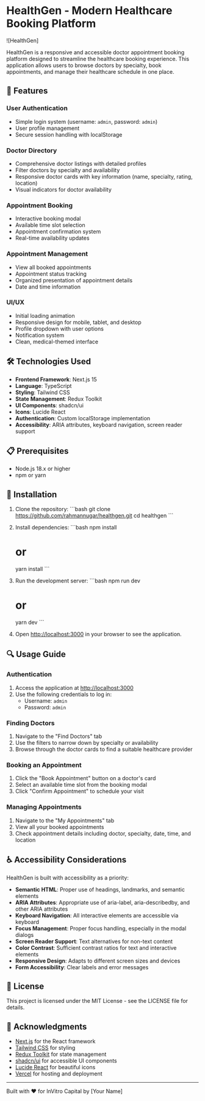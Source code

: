 # HealthGen - Modern Healthcare Booking Platform

![HealthGen]

HealthGen is a responsive and accessible doctor appointment booking platform designed to streamline the healthcare booking experience. This application allows users to browse doctors by specialty, book appointments, and manage their healthcare schedule in one place.

## 🌟 Features

### User Authentication
- Simple login system (username: `admin`, password: `admin`)
- User profile management
- Secure session handling with localStorage

### Doctor Directory
- Comprehensive doctor listings with detailed profiles
- Filter doctors by specialty and availability
- Responsive doctor cards with key information (name, specialty, rating, location)
- Visual indicators for doctor availability

### Appointment Booking
- Interactive booking modal
- Available time slot selection
- Appointment confirmation system
- Real-time availability updates

### Appointment Management
- View all booked appointments
- Appointment status tracking
- Organized presentation of appointment details
- Date and time information

### UI/UX
- Initial loading animation
- Responsive design for mobile, tablet, and desktop
- Profile dropdown with user options
- Notification system
- Clean, medical-themed interface

## 🛠️ Technologies Used

- **Frontend Framework**: Next.js 15
- **Language**: TypeScript
- **Styling**: Tailwind CSS
- **State Management**: Redux Toolkit
- **UI Components**: shadcn/ui
- **Icons**: Lucide React
- **Authentication**: Custom localStorage implementation
- **Accessibility**: ARIA attributes, keyboard navigation, screen reader support

## 📋 Prerequisites

- Node.js 18.x or higher
- npm or yarn

## 🚀 Installation

1. Clone the repository:
   \`\`\`bash
   git clone https://github.com/rahmannugar/healthgen.git
   cd healthgen
   \`\`\`

2. Install dependencies:
   \`\`\`bash
   npm install
   # or
   yarn install
   \`\`\`

3. Run the development server:
   \`\`\`bash
   npm run dev
   # or
   yarn dev
   \`\`\`

4. Open [http://localhost:3000](http://localhost:3000) in your browser to see the application.

## 🔍 Usage Guide

### Authentication
1. Access the application at [http://localhost:3000](http://localhost:3000)
2. Use the following credentials to log in:
   - Username: `admin`
   - Password: `admin`

### Finding Doctors
1. Navigate to the "Find Doctors" tab
2. Use the filters to narrow down by specialty or availability
3. Browse through the doctor cards to find a suitable healthcare provider

### Booking an Appointment
1. Click the "Book Appointment" button on a doctor's card
2. Select an available time slot from the booking modal
3. Click "Confirm Appointment" to schedule your visit

### Managing Appointments
1. Navigate to the "My Appointments" tab
2. View all your booked appointments
3. Check appointment details including doctor, specialty, date, time, and location


## ♿ Accessibility Considerations

HealthGen is built with accessibility as a priority:

- **Semantic HTML**: Proper use of headings, landmarks, and semantic elements
- **ARIA Attributes**: Appropriate use of aria-label, aria-describedby, and other ARIA attributes
- **Keyboard Navigation**: All interactive elements are accessible via keyboard
- **Focus Management**: Proper focus handling, especially in the modal dialogs
- **Screen Reader Support**: Text alternatives for non-text content
- **Color Contrast**: Sufficient contrast ratios for text and interactive elements
- **Responsive Design**: Adapts to different screen sizes and devices
- **Form Accessibility**: Clear labels and error messages

## 📄 License

This project is licensed under the MIT License - see the LICENSE file for details.

## 🙏 Acknowledgments

- [Next.js](https://nextjs.org/) for the React framework
- [Tailwind CSS](https://tailwindcss.com/) for styling
- [Redux Toolkit](https://redux-toolkit.js.org/) for state management
- [shadcn/ui](https://ui.shadcn.com/) for accessible UI components
- [Lucide React](https://lucide.dev/) for beautiful icons
- [Vercel](https://vercel.com/) for hosting and deployment

---

Built with ❤️ for InVitro Capital by [Your Name]
